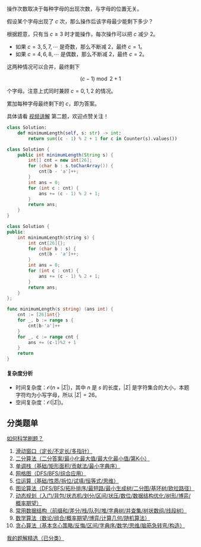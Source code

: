 操作次数取决于每种字母的出现次数，与字母的位置无关。

假设某个字母出现了 $c$ 次，那么操作后该字母最少能剩下多少？

根据题意，只有当 $c\ge 3$ 时才能操作，每次操作可以把 $c$ 减少 $2$。

- 如果 $c=3,5,7,\cdots$ 是奇数，那么不断减 $2$，最终 $c=1$。
- 如果 $c=4,6,8,\cdots$ 是偶数，那么不断减 $2$，最终 $c=2$。

这两种情况可以合并，最终剩下

$$
(c-1)\bmod 2 + 1
$$

个字母。注意上式同时兼顾 $c=0,1,2$ 的情况。

累加每种字母最终剩下的 $c$，即为答案。

具体请看 [视频讲解](https://www.bilibili.com/video/BV1JE4m1d7br/) 第二题，欢迎点赞关注！

```py [sol-Python3]
class Solution:
    def minimumLength(self, s: str) -> int:
        return sum((c - 1) % 2 + 1 for c in Counter(s).values())
```

```java [sol-Java]
class Solution {
    public int minimumLength(String s) {
        int[] cnt = new int[26];
        for (char b : s.toCharArray()) {
            cnt[b - 'a']++;
        }
        int ans = 0;
        for (int c : cnt) {
            ans += (c - 1) % 2 + 1;
        }
        return ans;
    }
}
```

```cpp [sol-C++]
class Solution {
public:
    int minimumLength(string s) {
        int cnt[26]{};
        for (char b : s) {
            cnt[b - 'a']++;
        }
        int ans = 0;
        for (int c : cnt) {
            ans += (c - 1) % 2 + 1;
        }
        return ans;
    }
};
```

```go [sol-Go]
func minimumLength(s string) (ans int) {
	cnt := [26]int{}
	for _, b := range s {
		cnt[b-'a']++
	}
	for _, c := range cnt {
		ans += (c-1)%2 + 1
	}
	return
}
```

#### 复杂度分析

- 时间复杂度：$\mathcal{O}(n+|\Sigma|)$，其中 $n$ 是 $s$ 的长度，$|\Sigma|$ 是字符集合的大小，本题字符均为小写字母，所以 $|\Sigma|=26$。
- 空间复杂度：$\mathcal{O}(|\Sigma|)$。

## 分类题单

[如何科学刷题？](https://leetcode.cn/circle/discuss/RvFUtj/)

1. [滑动窗口（定长/不定长/多指针）](https://leetcode.cn/circle/discuss/0viNMK/)
2. [二分算法（二分答案/最小化最大值/最大化最小值/第K小）](https://leetcode.cn/circle/discuss/SqopEo/)
3. [单调栈（基础/矩形面积/贡献法/最小字典序）](https://leetcode.cn/circle/discuss/9oZFK9/)
4. [网格图（DFS/BFS/综合应用）](https://leetcode.cn/circle/discuss/YiXPXW/)
5. [位运算（基础/性质/拆位/试填/恒等式/思维）](https://leetcode.cn/circle/discuss/dHn9Vk/)
6. [图论算法（DFS/BFS/拓扑排序/最短路/最小生成树/二分图/基环树/欧拉路径）](https://leetcode.cn/circle/discuss/01LUak/)
7. [动态规划（入门/背包/状态机/划分/区间/状压/数位/数据结构优化/树形/博弈/概率期望）](https://leetcode.cn/circle/discuss/tXLS3i/)
8. [常用数据结构（前缀和/差分/栈/队列/堆/字典树/并查集/树状数组/线段树）](https://leetcode.cn/circle/discuss/mOr1u6/)
9. [数学算法（数论/组合/概率期望/博弈/计算几何/随机算法）](https://leetcode.cn/circle/discuss/IYT3ss/)
10. [贪心算法（基本贪心策略/反悔/区间/字典序/数学/思维/脑筋急转弯/构造）](https://leetcode.cn/circle/discuss/g6KTKL/)

[我的题解精选（已分类）](https://github.com/EndlessCheng/codeforces-go/blob/master/leetcode/SOLUTIONS.md)
